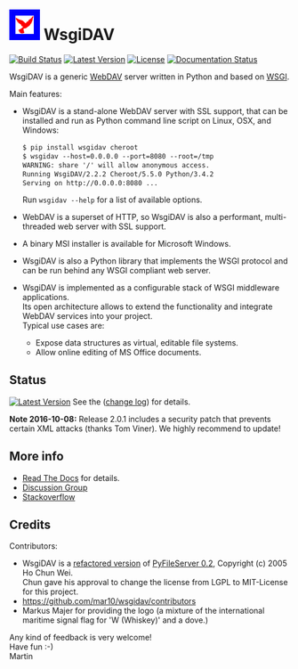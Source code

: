 # ![logo](logo.png?raw=true) WsgiDAV
[![Build Status](https://travis-ci.org/mar10/wsgidav.svg?branch=master)](https://travis-ci.org/mar10/wsgidav)
[![Latest Version](https://img.shields.io/pypi/v/wsgidav.svg)](https://pypi.python.org/pypi/WsgiDAV/)
[![License](https://img.shields.io/pypi/l/wsgidav.svg)](https://github.com/mar10/wsgidav/blob/master/LICENSE.txt)
[![Documentation Status](https://readthedocs.org/projects/wsgidav/badge/?version=latest)](http://wsgidav.readthedocs.io/)

WsgiDAV is a generic [WebDAV](http://www.ietf.org/rfc/rfc4918.txt) server
written in Python and based on [WSGI](http://www.python.org/dev/peps/pep-0333/).

Main features:

  - WsgiDAV is a stand-alone WebDAV server with SSL support, that can be
    installed and run as Python command line script on Linux, OSX, and Windows:<br>
    ```
    $ pip install wsgidav cheroot
    $ wsgidav --host=0.0.0.0 --port=8080 --root=/tmp
    WARNING: share '/' will allow anonymous access.
    Running WsgiDAV/2.2.2 Cheroot/5.5.0 Python/3.4.2
    Serving on http://0.0.0.0:8080 ...
    ```

    Run `wsgidav --help` for a list of available options.
  - WebDAV is a superset of HTTP, so WsgiDAV is also a performant, multi-threaded
    web server with SSL support.
  - A binary MSI installer is available for Microsoft Windows.
  - WsgiDAV is also a Python library that implements the WSGI protocol and can
	  be run behind any WSGI compliant web server.<br>
  - WsgiDAV is implemented as a configurable stack of WSGI middleware
    applications.<br>
    Its open architecture allows to extend the functionality and integrate
    WebDAV services into your project.<br>
  	Typical use cases are:
  	- Expose data structures as virtual, editable file systems.
  	- Allow online editing of MS Office documents.


## Status

[![Latest Version](https://img.shields.io/pypi/v/wsgidav.svg)](https://pypi.python.org/pypi/WsgiDAV/)
See the ([change log](CHANGELOG.md)) for details.

**Note 2016-10-08:** Release 2.0.1 includes a security patch that prevents certain XML
attacks (thanks Tom Viner). We highly recommend to update!


## More info

  * [Read The Docs](http://wsgidav.rtfd.org) for details.
  * [Discussion Group](https://groups.google.com/forum/#!forum/wsgidav)
  * [Stackoverflow](http://stackoverflow.com/questions/tagged/wsgidav)


## Credits

Contributors:

  * WsgiDAV is a [refactored version](https://github.com/mar10/wsgidav/blob/master/doc/changelog04.md)
    of [PyFileServer 0.2](http://pyfilesync.berlios.de/pyfileserver.html),
    Copyright (c) 2005 Ho Chun Wei.<br>
    Chun gave his approval to change the license from LGPL to MIT-License for
    this project.
  * <https://github.com/mar10/wsgidav/contributors>
  * Markus Majer for providing the logo (a mixture of the international
    maritime signal flag for 'W (Whiskey)' and a dove.)


Any kind of feedback is very welcome!<br>
Have fun  :-)<br>
Martin
